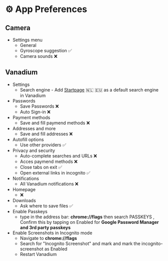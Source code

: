 # ⚙️ App Preferences

## Camera

- Settings menu
  - General
  - Gyroscope suggestion ✅ 
  - Camera sounds ❌

## Vanadium

- Settings
  - Search engine - Add [Startpage](https://www.startpage.com/) 🇳🇱 🇪🇺
as a default search engine in Vanadium
- Passwords
  - Save Passwords ❌
  - Auto Sign-in ❌
- Payment methods
  - Save and fill paymend methods ❌
- Addresses and more
  - Save and fill addresses ❌
- Autofill options
  - Use other providers ✅
- Privacy and security
  - Auto-complete searches and URLs ❌
  - Acces paymend methods ❌
  - Close tabs on exit ✅
  - Open external links in incognito ✅
- Notifications
  - All Vanadium notifications ❌
- Homepage
  - ❌
- Downloads
  - Ask where to save files ✅
- Enable Passkeys
  - type in the address bar: **chrome://flags** then search PASSKEYS , Confirm this by tapping on Enabled for **Google Password Manager and 3rd party passkeys**
- Enable Screenshots in Incognito mode
  - Navigate to **chrome://flags**
  - Search for "Incognito Screenshot" and    mark and mark the incognito-screenshot as Enabled
  - Restart Vanadium
  
